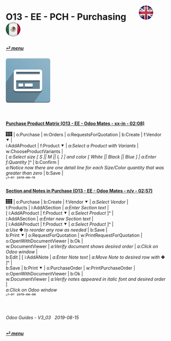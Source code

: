 # O13 - EE - PCH - Purchasing &nbsp;&nbsp;&nbsp;&nbsp; [![en-uk](/doc/img/flg/en-uk-flg-btn-sml.png)](/en-uk/o13/ee/pch/en-uk-o13-ee-pch-guides.md) [ ![es-mx](/doc/img/flg/es-mx-flg-btn-sml.png)](/es-mx/o13/ee/pch/es-mx-o13-ee-pch-guides.md)
#### [_&#x23CE; menu_](/en-uk/o13/ee/en-uk-o13-ee-guides-menu.md "Back to EE menu")  
### ![pch](/doc/img/app/big/pch.png)
[ⱽ¹²³⁴⁵⁶⁷⁸⁹⁰⁻]: # (ⱽ¹²³⁴⁵⁶⁷⁸⁹⁰⁻)

<br>

#### [Purchase Product Matrix (O13 - EE - Odoo Mates - xx-in - 02:08)](https://youtube.com/embed/1Pn4TdlbS04?autoplay=1&start=0&end=66&rel=0)  
![apps](/doc/img/apps.png) | o:Purchase | m:Orders | o:RequestsForQuotation | b:Create | f:Vendor &#x2BC6; |  
i:AddAProduct | f:Product &#x2BC6; | _a:Select a Product with Variants_ | w:ChooseProductVariants |  
\[ _a:Select size \[ S || M || L ] | _and color_ \[ White || Black || Blue ] | _a:Enter_ f:Quantity_ ]&#x207F; | b:Confirm |  
_a:Notice now there are one detail line for each Size/Color quantity that was greater than zero_ | b:Save |  
ⱽ¹⁻⁰¹ &nbsp;²⁰¹⁹⁻⁰⁸⁻¹⁵

#### [Section and Notes in Purchase (O13 - EE - Odoo Mates - n/v - 02:57)](https://youtube.com/embed/sSVb0ZtEAUs?autoplay=1&start=0&end=0&rel=0)  
![apps](/doc/img/apps.png) | o:Purchase | b:Create | f:Vendor &#x2BC6; | _a:Select Vendor_ |  
t:Products | i:AddASection | _a:Enter Section text_ |  
\[ i:AddAProduct | f:Product &#x2BC6; | _a:Select Product_ ]&#x207F; |  
i:AddASection | _a:Enter new Section text_ |  
\[ i:AddAProduct | f:Product &#x2BC6; | _a:Select Product_ ]&#x207F; |  
_a:Use_ **&#x2725;** _to reorder any row as needed_ | b:Save |  
b:Print &#x2BC6; | o:RequestForQuotation | w:PrintRequestForQuotation | o:OpenWithDocumentViewer | b:Ok |  
w:DocumentViewer | _a:Verify document shows desired order_ | _a:Click on Odoo window_ |  
b:Edit | \[ i:AddANote | _a:Enter Note text_ | _a:Move Note to desired row with_ **&#x2725;** ]&#x207F; |  
b:Save | b:Print &#x2BC6; | o:PurchaseOrder | w:PrintPurchaseOrder | o:OpenWithDocumentViewer | b:Ok |  
w:DocumentViewer | _a:Verify notes appeared in italic font and desired order_ |  
_a:Click on Odoo window_  
ⱽ¹⁻⁰¹ &nbsp;²⁰¹⁹⁻⁰⁸⁻⁰⁶

<br>

###### Odoo Guides - V3_03 &nbsp; 2019-08-15  
**[_&#x23CE; menu_](/en-uk/o13/ee/en-uk-o13-ee-guides-menu.md)**  
